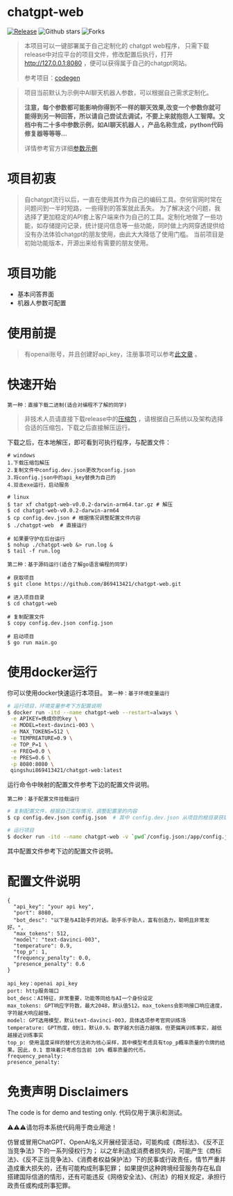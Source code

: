 # chatgpt-web
[![Release](https://img.shields.io/github/v/release/869413421/chatgpt.svg?style=flat-square)](https://github.com/869413421/wechatbot/releases/tag/v1.1.3)
![Github stars](https://img.shields.io/github/stars/869413421/chatgpt.svg)
![Forks](https://img.shields.io/github/forks/869413421/chatgpt.svg?style=flat-square)
> 本项目可以一键部署属于自己定制化的 chatgpt web程序，
> 只需下载release中对应平台的项目文件，修改配置后执行，打开 http://127.0.0.1:8080 ，便可以获得属于自己的chatgpt网站。
> 
> 参考项目：[codegen](https://github.com/git-cloner/codegen)

> 项目当前默认为示例中AI聊天机器人参数，可以根据自己需求定制化。
> 
> **注意，每个参数都可能影响你得到不一样的聊天效果,改变一个参数你就可能得到另一种回答，所以请自己尝试去调试，不要上来就抱怨人工智障。文档中有二十多中参数示例，如AI聊天机器人
> ，产品名称生成，python代码修复器等等等...**
> 
> 详情参考官方详细[参数示例](https://beta.openai.com/examples)

# 项目初衷
> 自chatgpt流行以后，一直在使用其作为自己的编码工具。奈何官网时常在问题问到一半时短路，一些得到的答案就此丢失。
> 为了解决这个问题，我选择了更加稳定的API套上客户端来作为自己的工具。定制化地做了一些功能，如存储提问记录，统计提问信息等一些功能，同时做上内网穿透提供给没有办法体验chatgpt的朋友使用，由此大大降低了使用门槛。
> 当前项目是初始功能版本，开源出来给有需要的朋友使用。

# 项目功能
* 基本问答界面
* 机器人参数可配置

# 使用前提
> 有openai账号，并且创建好api_key，注册事项可以参考[此文章](https://juejin.cn/post/7173447848292253704) 。

# 快速开始

`第一种：直接下载二进制(适合对编程不了解的同学)`

> 非技术人员请直接下载release中的[压缩包](https://github.com/869413421/wechatbot/releases) ，请根据自己系统以及架构选择合适的压缩包，下载之后直接解压运行。

下载之后，在本地解压，即可看到可执行程序，与配置文件：

```
# windows
1.下载压缩包解压
2.复制文件中config.dev.json更改为config.json
3.将config.json中的api_key替换为自己的
4.双击exe运行，启动服务

# linux
$ tar xf chatgpt-web-v0.0.2-darwin-arm64.tar.gz # 解压
$ cd chatgpt-web-v0.0.2-darwin-arm64
$ cp config.dev.json # 根据情况调整配置文件内容
$ ./chatgpt-web  # 直接运行

# 如果要守护在后台运行
$ nohup ./chatgpt-web &> run.log &
$ tail -f run.log
```

`第二种：基于源码运行(适合了解go语言编程的同学)`

````
# 获取项目
$ git clone https://github.com/869413421/chatgpt-web.git

# 进入项目目录
$ cd chatgpt-web

# 复制配置文件
$ copy config.dev.json config.json

# 启动项目
$ go run main.go
````

# 使用docker运行
你可以使用docker快速运行本项目。
`第一种：基于环境变量运行`

```sh
# 运行项目，环境变量参考下方配置说明
$ docker run -itd --name chatgpt-web --restart=always \
 -e APIKEY=换成你的key \
 -e MODEL=text-davinci-003 \
 -e MAX_TOKENS=512 \
 -e TEMPREATURE=0.9 \
 -e TOP_P=1 \
 -e FREQ=0.0 \
 -e PRES=0.6 \
 -p 8080:8080 \
 qingshui869413421/chatgpt-web:latest
```

运行命令中映射的配置文件参考下边的配置文件说明。

`第二种：基于配置文件挂载运行`

```sh
# 复制配置文件，根据自己实际情况，调整配置里的内容
$ cp config.dev.json config.json  # 其中 config.dev.json 从项目的根目录获取

# 运行项目
$ docker run -itd --name chatgpt-web -v `pwd`/config.json:/app/config.json -p 8080:8080 qingshui869413421/chatgpt-web:latest
```

其中配置文件参考下边的配置文件说明。



# 配置文件说明

````
{
  "api_key": "your api key",
  "port": 8080,
  "bot_desc": "以下是与AI助手的对话。助手乐于助人，富有创造力，聪明且非常友好。",
  "max_tokens": 512,
  "model": "text-davinci-003",
  "temperature": 0.9,
  "top_p": 1,
  "frequency_penalty": 0.0,
  "presence_penalty": 0.6
}

api_key：openai api_key
port: http服务端口
bot_desc：AI特征，非常重要，功能等同给与AI一个身份设定
max_tokens: GPT响应字符数，最大2048，默认值512。max_tokens会影响接口响应速度，字符越大响应越慢。
model: GPT选用模型，默认text-davinci-003，具体选项参考官网训练场
temperature: GPT热度，0到1，默认0.9。数字越大创造力越强，但更偏离训练事实，越低越接近训练事实
top_p: 使用温度采样的替代方法称为核心采样，其中模型考虑具有top_p概率质量的令牌的结果。因此，0.1 意味着只考虑包含前 10% 概率质量的代币。
frequency_penalty: 
presence_penalty:
````

# 免责声明 Disclaimers
The code is for demo and testing only. 代码仅用于演示和测试。

⚠⚠⚠请勿将本系统代码用于商业用途！

仿冒或冒用ChatGPT、OpenAI名义开展经营活动，可能构成《商标法》、《反不正当竞争法》下的一系列侵权行为； 以之牟利造成消费者损失的，可能产生《商标法》、《反不正当竞争法》、《消费者权益保护法》下的民事或行政责任，情节严重并造成重大损失的，还有可能构成刑事犯罪； 如果提供这种跨境经营服务存在私自搭建国际信道的情形，还有可能违反《网络安全法》、《刑法》的相关规定，承担行政责任或构成刑事犯罪。
